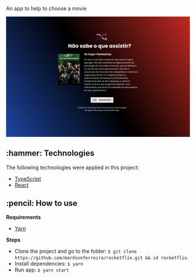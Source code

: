 <p align="left">An app to help to choose a movie </p>

<p align="center">
  <img src="https://github.com/mardsonferreira/rocketflix/blob/main/.github/preview.png" />
</p>

<h2>:hammer: Technologies</h2>

<p> The following technologies were applied in this project:</p>
<ul> 
  <li> <a href="https://www.typescriptlang.org/"> TypeScript </a> </li>
  <li> <a href="https://reactjs.org/"> React </a> </li>
</ul>

<h2>:pencil: How to use</h2>

**Requirements**
 - <a href="https://yarnpkg.com/">Yarn</a>

**Steps**
 - Clone the project and go to the folder: `$ git clone https://github.com/mardsonferreira/rocketflix.git && cd rocketflix`.
 - Install dependencies: `$ yarn`
 - Run app: `$ yarn start`
